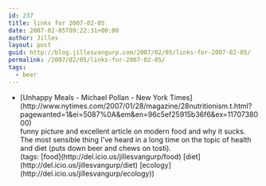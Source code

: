```yaml
---
id: 237
title: links for 2007-02-05
date: 2007-02-05T09:22:31+00:00
author: Jilles
layout: post
guid: http://blog.jillesvangurp.com/2007/02/05/links-for-2007-02-05/
permalink: /2007/02/05/links-for-2007-02-05/
tags:
  - beer
---
```

<ul class="delicious">
	<li>
		<div class="delicious-link">[Unhappy Meals - Michael Pollan - New York Times](http://www.nytimes.com/2007/01/28/magazine/28nutritionism.t.html?pagewanted=1&ei=5087%0A&em&en=96c5ef25915b36f6&ex=1170738000)</div>
		<div class="delicious-extended">funny picture and excellent article on modern food and why it sucks. The most sensible thing I've heard in a long time on the topic of health and diet (puts down beer and chews on tosti).</div>
		<div class="delicious-tags">(tags: [food](http://del.icio.us/jillesvangurp/food) [diet](http://del.icio.us/jillesvangurp/diet) [ecology](http://del.icio.us/jillesvangurp/ecology))</div>
	</li>
</ul>
